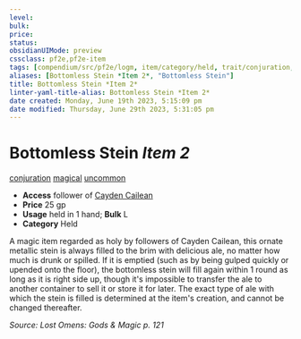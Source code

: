 ```yaml
---
level:
bulk:
price:
status:
obsidianUIMode: preview
cssclass: pf2e,pf2e-item
tags: [compendium/src/pf2e/logm, item/category/held, trait/conjuration, trait/magical, trait/uncommon]
aliases: [Bottomless Stein *Item 2*, "Bottomless Stein"]
title: Bottomless Stein *Item 2*
linter-yaml-title-alias: Bottomless Stein *Item 2*
date created: Monday, June 19th 2023, 5:15:09 pm
date modified: Thursday, June 29th 2023, 5:31:05 pm
---
```


# Bottomless Stein *Item 2*

[conjuration](rules/traits/conjuration.md) [magical](rules/traits/magical.md) [uncommon](rules/traits/uncommon.md)  

- **Access** follower of [Cayden Cailean](compendium/setting/deities/cayden-cailean.md)
- **Price** 25 gp
- **Usage** held in 1 hand; **Bulk** L
- **Category** Held

A magic item regarded as holy by followers of Cayden Cailean, this ornate metallic stein is always filled to the brim with delicious ale, no matter how much is drunk or spilled. If it is emptied (such as by being gulped quickly or upended onto the floor), the bottomless stein will fill again within 1 round as long as it is right side up, though it's impossible to transfer the ale to another container to sell it or store it for later. The exact type of ale with which the stein is filled is determined at the item's creation, and cannot be changed thereafter.

*Source: Lost Omens: Gods & Magic p. 121*
